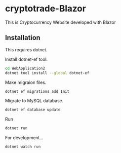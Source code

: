 # cryptotrade-Blazor
This is Cryptocurrency Website developed with Blazor

## Installation
This requires dotnet.

Install dotnet-ef tool.
```sh
cd WebApplication2
dotnet tool install --global dotnet-ef
```

Make migraion files.
```sh
dotnet ef migrations add Init
```

Migrate to MySQL database.
```sh
dotnet ef database update
```

Run
```sh
dotnet run
```

For development...
```sh
dotnet watch run
```
